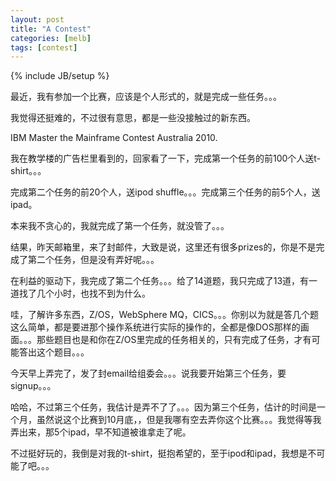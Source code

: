 ```yaml
---
layout: post
title: "A Contest"
categories: [melb]
tags: [contest]
---
```

{% include JB/setup %}

最近，我有参加一个比赛，应该是个人形式的，就是完成一些任务。。。

我觉得还挺难的，不过很有意思，都是一些没接触过的新东西。

IBM Master the Mainframe Contest Australia 2010.

我在教学楼的广告栏里看到的，回家看了一下，完成第一个任务的前100个人送t-shirt。。。

完成第二个任务的前20个人，送ipod shuffle。。。完成第三个任务的前5个人，送ipad。

本来我不贪心的，我就完成了第一个任务，就没管了。。。

结果，昨天邮箱里，来了封邮件，大致是说，这里还有很多prizes的，你是不是完成了第二个任务，但是没有弄好呢。。。

在利益的驱动下，我完成了第二个任务。。。给了14道题，我只完成了13道，有一道找了几个小时，也找不到为什么。

哇，了解许多东西，Z/OS，WebSphere MQ，CICS。。。你别以为就是答几个题这么简单，都是要进那个操作系统进行实际的操作的，全都是像DOS那样的画面。。。那些题目也是和你在Z/OS里完成的任务相关的，只有完成了任务，才有可能答出这个题目。。。

今天早上弄完了，发了封email给组委会。。。说我要开始第三个任务，要signup。。。

哈哈，不过第三个任务，我估计是弄不了了。。。因为第三个任务，估计的时间是一个月，虽然说这个比赛到10月底，，但是我哪有空去弄你这个比赛。。。我觉得等我弄出来，那5个ipad，早不知道被谁拿走了呢。

不过挺好玩的，我倒是对我的t-shirt，挺抱希望的，至于ipod和ipad，我想是不可能了吧。。。